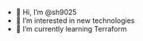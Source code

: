 - 👋 Hi, I’m @sh9025
- 👀 I’m interested in new technologies
- 🌱 I’m currently learning Terraform

<!---
sh9025/sh9025 is a ✨ special ✨ repository because its `README.md` (this file) appears on your GitHub profile.
You can click the Preview link to take a look at your changes.
--->
